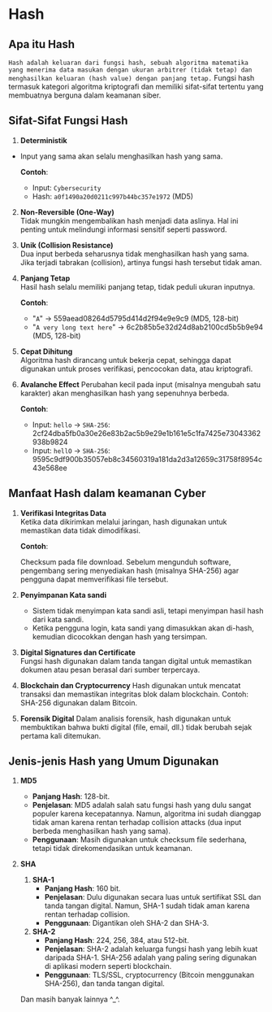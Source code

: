 # Hash

## Apa itu Hash

`Hash adalah keluaran dari fungsi hash, sebuah algoritma matematika yang menerima data masukan dengan ukuran arbitrer (tidak tetap) dan menghasilkan keluaran (hash value) dengan panjang tetap.` Fungsi hash termasuk kategori algoritma kriptografi dan memiliki sifat-sifat tertentu yang membuatnya berguna dalam keamanan siber.

## Sifat-Sifat Fungsi Hash

1. **Deterministik**

- Input yang sama akan selalu menghasilkan hash yang sama.

  **Contoh**:

  - Input: `Cybersecurity`
  - Hash: `a0f1490a20d0211c997b44bc357e1972` (MD5)

2. **Non-Reversible (One-Way)**  
   Tidak mungkin mengembalikan hash menjadi data aslinya. Hal ini penting untuk melindungi informasi sensitif seperti password.

3. **Unik (Collision Resistance)**  
   Dua input berbeda seharusnya tidak menghasilkan hash yang sama. Jika terjadi tabrakan (collision), artinya fungsi hash tersebut tidak aman.

4. **Panjang Tetap**  
   Hasil hash selalu memiliki panjang tetap, tidak peduli ukuran inputnya.
   
   **Contoh**:

   - "`A`" → 559aead08264d5795d414d2f94e9e9c9 (MD5, 128-bit)
   - "`A very long text here`" → 6c2b85b5e32d24d8ab2100cd5b5b9e94 (MD5, 128-bit)

5. **Cepat Dihitung**  
   Algoritma hash dirancang untuk bekerja cepat, sehingga dapat digunakan untuk proses verifikasi, pencocokan data, atau kriptografi.

6. **Avalanche Effect**
   Perubahan kecil pada input (misalnya mengubah satu karakter) akan menghasilkan hash yang sepenuhnya berbeda.

   **Contoh**:

   - Input: `hello` → `SHA-256`:
2cf24dba5fb0a30e26e83b2ac5b9e29e1b161e5c1fa7425e73043362938b9824
   - Input: `hellO` → `SHA-256`:
9595c9df900b35057eb8c34560319a181da2d3a12659c31758f8954c43e568ee

## Manfaat Hash dalam keamanan Cyber 
   
1. **Verifikasi Integritas Data**  
   Ketika data dikirimkan melalui jaringan, hash digunakan untuk memastikan data tidak dimodifikasi.

   **Contoh**:

   Checksum pada file download. Sebelum mengunduh software, pengembang sering menyediakan hash (misalnya SHA-256) agar pengguna dapat memverifikasi file tersebut.

3. **Penyimpanan Kata sandi**
   - Sistem tidak menyimpan kata sandi asli, tetapi menyimpan hasil hash dari kata sandi.
   - Ketika pengguna login, kata sandi yang dimasukkan akan di-hash, kemudian dicocokkan dengan hash yang tersimpan.

4. **Digital Signatures dan Certificate**  
    Fungsi hash digunakan dalam tanda tangan digital untuk memastikan dokumen atau pesan berasal dari sumber terpercaya.

5. **Blockchain dan Cryptocurrency** 
Hash digunakan untuk mencatat transaksi dan memastikan integritas blok dalam blockchain. Contoh: SHA-256 digunakan dalam Bitcoin.

6. **Forensik Digital**
    Dalam analisis forensik, hash digunakan untuk membuktikan bahwa bukti digital (file, email, dll.) tidak berubah sejak pertama kali ditemukan.

## Jenis-jenis Hash yang Umum Digunakan 

1. **MD5**  
   - **Panjang Hash**: 128-bit.
   - **Penjelasan**: 
    MD5 adalah salah satu fungsi hash yang dulu sangat populer karena kecepatannya. Namun, algoritma ini sudah dianggap tidak aman karena rentan terhadap collision attacks (dua input berbeda menghasilkan hash yang sama).
   - **Penggunaan**:
    Masih digunakan untuk checksum file sederhana, tetapi tidak direkomendasikan untuk keamanan.
2. **SHA**
   1. **SHA-1**
      - **Panjang Hash**: 160 bit.
      - **Penjelasan**: Dulu digunakan secara luas untuk sertifikat SSL dan tanda tangan digital. Namun, SHA-1 sudah tidak aman karena rentan terhadap collision.
      - **Penggunaan**: Digantikan oleh SHA-2 dan SHA-3.
   2. **SHA-2**
      - **Panjang Hash**: 224, 256, 384, atau 512-bit.
      - **Penjelasan**: SHA-2 adalah keluarga fungsi hash yang lebih kuat daripada SHA-1. SHA-256 adalah yang paling sering digunakan di aplikasi modern seperti blockchain.
      - **Penggunaan**: TLS/SSL, cryptocurrency (Bitcoin menggunakan SHA-256), dan tanda tangan digital.

    Dan masih banyak lainnya ^_^.
